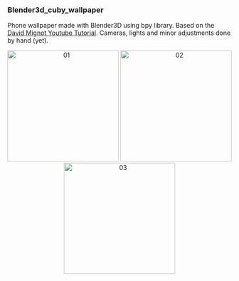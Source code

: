 ### Blender3d_cuby_wallpaper
Phone wallpaper made with Blender3D using bpy library. Based on the <a href="https://www.youtube.com/watch?v=r8hqLh_HE08">David Mignot Youtube Tutorial</a>.
Cameras, lights and minor adjustments done by hand (yet).

<div align="center" id="images">
  <img src="https://github.com/lknknm/b3d_cuby_wallpaper/blob/main/output_images/cuby_wallpaper_01.png?raw=true" width="250" alt="01"/>
  <img src="https://github.com/lknknm/b3d_cuby_wallpaper/blob/main/output_images/cuby_wallpaper_02.png?raw=true" width="250" alt="02"/>
  <img src="https://github.com/lknknm/b3d_cuby_wallpaper/blob/main/output_images/cuby_wallpaper_03.png?raw=true" width="250" alt="03"/>
</div>

